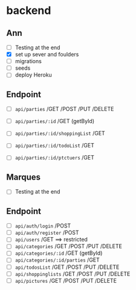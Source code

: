 # backend

## Ann
- [ ] Testing at the end
- [x] set up sever and foulders
- [ ] migrations
- [ ] seeds
- [ ] deploy Heroku
## Endpoint
- [ ] `api/parties` /GET /POST /PUT /DELETE 
- [ ] `api/parties/:id`    /GET (getById)
- [ ] `api/parties/:id/shoppingList`  /GET 
- [ ] `api/parties/:id/todoList` /GET 
- [ ] `api/parties/:id/ptctuers` /GET 




## Marques 
- [ ] Testing at the end
## Endpoint
- [ ] `api/auth/login`   /POST
- [ ] `api/auth/register` /POST
- [ ] `api/users` /GET ==> restricted 
- [ ] `api/categories`  /GET /POST /PUT /DELETE 
- [ ] `api/categories/:id`  /GET (getById)
- [ ] `api/categories/:id/parties`   /GET  
- [ ] `api/todosList` /GET /POST /PUT /DELETE 
- [ ] `api/shoppinglists`  /GET /POST /PUT /DELETE 
- [ ] `api/pictures` /GET /POST /PUT /DELETE

